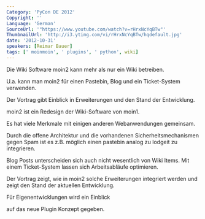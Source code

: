 ```yaml
---
Category: 'PyCon DE 2012'
Copyright: ''
Language: 'German'
SourceUrl: '"https://www.youtube.com/watch?v=rHrxNcYqBTw"'
ThumbnailUrl: 'http://i3.ytimg.com/vi/rHrxNcYqBTw/hqdefault.jpg'
date: '2012-10-31'
speakers: [Reimar Bauer]
tags: [' moinmoin', ' plugins', ' python', wiki]
---
```

Die Wiki Software moin2 kann mehr als nur ein Wiki betreiben.

U.a. kann man moin2 für einen Pastebin, Blog und ein Ticket-System verwenden.

Der Vortrag gibt Einblick in Erweiterungen und den Stand der Entwicklung.

moin2 ist ein Redesign der Wiki-Software von moin1.

Es hat viele Merkmale mit einigen anderen Webanwendungen gemeinsam.

Durch die offene Architektur und die vorhandenen Sicherheitsmechanismen gegen
Spam ist es z.B. möglich einen pastebin analog zu lodgeit zu integrieren.

Blog Posts unterscheiden sich auch nicht wesentlich von Wiki Items. Mit einem
Ticket-System lassen sich Arbeitsabläufe optimieren.

Der Vortrag zeigt, wie in moin2 solche Erweiterungen integriert werden und
zeigt den Stand der aktuellen Entwicklung.

Für Eigenentwicklungen wird ein Einblick

auf das neue Plugin Konzept gegeben.

